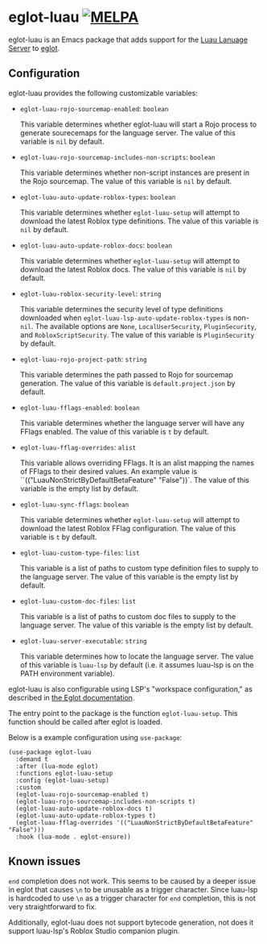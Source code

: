 # eglot-luau [![MELPA](https://melpa.org/packages/eglot-luau-badge.svg)](https://melpa.org/#/eglot-luau)

eglot-luau is an Emacs package that adds support for the [Luau Lanuage Server](https://github.com/JohnnyMorganz/luau-lsp) to [eglot](https://github.com/joaotavora/eglot).

## Configuration

eglot-luau provides the following customizable variables:

* `eglot-luau-rojo-sourcemap-enabled`: `boolean`

	This variable determines whether eglot-luau will start a Rojo process to generate sourecemaps for the language server. The value of this variable is `nil` by default.

* `eglot-luau-rojo-sourcemap-includes-non-scripts`: `boolean`

	This variable determines whether non-script instances are present in the Rojo sourcemap. The value of this variable is `nil` by default.

* `eglot-luau-auto-update-roblox-types`: `boolean`

	This variable determines whether `eglot-luau-setup` will attempt to download the latest Roblox type definitions. The value of this variable is `nil` by default.

* `eglot-luau-auto-update-roblox-docs`: `boolean`

	This variable determines whether `eglot-luau-setup` will attempt to download the latest Roblox docs. The value of this variable is `nil` by default.

* `eglot-luau-roblox-security-level`: `string`

	This variable determines the security level of type definitions downloaded when `eglot-luau-lsp-auto-update-roblox-types` is non-`nil`. The available options are `None`, `LocalUserSecurity`, `PluginSecurity`, and `RobloxScriptSecurity`. The value of this variable is `PluginSecurity` by default.

* `eglot-luau-rojo-project-path`: `string`

	This variable determines the path passed to Rojo for sourcemap generation. The value of this variable is `default.project.json` by default.

* `eglot-luau-fflags-enabled`: `boolean`

	This variable determines whether the language server will have any FFlags enabled. The value of this variable is `t` by default.

* `eglot-luau-fflag-overrides`: `alist`

	This variable allows overriding FFlags. It is an alist mapping the names of FFlags to their desired values. An example value is ``(("LuauNonStrictByDefaultBetaFeature" "False"))`. The value of this variable is the empty list by default.

* `eglot-luau-sync-fflags`: `boolean`

	This variable determines whether `eglot-luau-setup` will attempt to download the latest Roblox FFlag configuration. The value of this variable is `t` by default.

* `eglot-luau-custom-type-files`: `list`

	This variable is a list of paths to custom type definition files to supply to the language server. The value of this variable is the empty list by default.

* `eglot-luau-custom-doc-files`: `list`

	This variable is a list of paths to custom doc files to supply to the language server. The value of this variable is the empty list by default.

* `eglot-luau-server-executable`: `string`

	This variable determines how to locate the language server. The value of this variable is `luau-lsp` by default (i.e. it assumes luau-lsp is on the PATH environment variable).

eglot-luau is also configurable using LSP's "workspace configuration," as described in [the Eglot documentation](https://joaotavora.github.io/eglot/#Project_002dspecific-configuration-1).

The entry point to the package is the function `eglot-luau-setup`. This function should be called after eglot is loaded.

Below is a example configuration using `use-package`:

```elisp
(use-package eglot-luau
  :demand t
  :after (lua-mode eglot)
  :functions eglot-luau-setup
  :config (eglot-luau-setup)
  :custom
  (eglot-luau-rojo-sourcemap-enabled t)
  (eglot-luau-rojo-sourcemap-includes-non-scripts t)
  (eglot-luau-auto-update-roblox-docs t)
  (eglot-luau-auto-update-roblox-types t)
  (eglot-luau-fflag-overrides '(("LuauNonStrictByDefaultBetaFeature" "False")))
  :hook (lua-mode . eglot-ensure))
```

## Known issues

`end` completion does not work. This seems to be caused by a deeper issue in eglot that causes `\n` to be unusable as a trigger character. Since luau-lsp is hardcoded to use `\n` as a trigger character for `end` completion, this is not very straightforward to fix.

Additionally, eglot-luau does not support bytecode generation, not does it support luau-lsp's Roblox Studio companion plugin.
